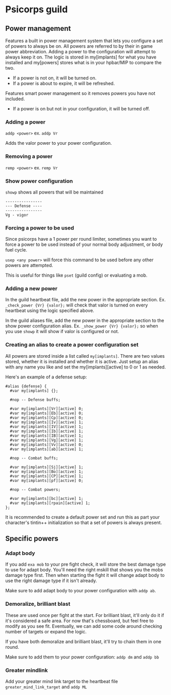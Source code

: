 # Psicorps guild

## Power management

Features a built in power management system that lets you configure a set of powers to always be on. All powers are referred to by their in game power abbreviation. Adding a power to the configuration will attempt to always keep it on. The logic is stored in my[implants] for what you have installed and my[powers] stores what is in your hpbar/MIP to compare the two.

- If a power is not on, it will be turned on.
- If a power is about to expire, it will be refreshed.

Features smart power management so it removes powers you have not included.

- If a power is on but not in your configuration, it will be turned off.

### Adding a power

`addp <power>` ex. `addp Vr` 

Adds the valor power to your power configuration.

### Removing a power

`remp <power>` ex. `remp Vr`

### Show power configuration

`showp` shows all powers that will be maintained

```
----------------
--- Defense ----
----------------                                                     
Vg - vigor                                                           
```

### Forcing a power to be used

Since psicorps have a 1 power per round limiter, sometimes you want to force a power to be used instead of your normal body adjustment, or body fuel cycle. 

`usep <any power>` will force this command to be used before any other powers are attempted.

This is useful for things like `pset` (guild config) or evaluating a mob.

### Adding a new power

In the guild heartbeat file, add the new power in the appropriate section. Ex. `_check_power {Vr} {valor};` will check that valor is turned on every heartbeat using the logic specified above.

In the guild aliases file, add the new power in the appropriate section to the show power configuration alias. Ex.   `_show_power {Vr} {valor};` so when you use `showp` it will show if valor is configured or not.

### Creating an alias to create a power configuration set

All powers are stored inside a list called `my[implants]`. There are two values stored, whether it is installed and whether it is active.  Just setup an alias with any name you like and set the my[implants][active] to 0 or 1 as needed. 

Here's an example of a defense setup:

```
#alias {defense} {
  #var my[implants] {};

  #nop -- Defense buffs;

  #var my[implants][Vr][active] 0;
  #var my[implants][Eb][active] 0;
  #var my[implants][Cp][active] 0;
  #var my[implants][Iv][active] 1;
  #var my[implants][IV][active] 1;
  #var my[implants][Ib][active] 1;
  #var my[implants][IB][active] 1;
  #var my[implants][Vg][active] 1;
  #var my[implants][Vv][active] 0;
  #var my[implants][ab][active] 1;

  #nop -- Combat buffs;

  #var my[implants][Sj][active] 1;
  #var my[implants][Bo][active] 1;
  #var my[implants][CP][active] 1;
  #var my[implants][pf][active] 0;

  #nop -- Combat powers;

  #var my[implants][bc][active] 1;
  #var my[implants][rpain][active] 1;
};
```

It is recommended to create a default power set and run this as part your character's tintin++ initialization so that a set of powers is always present.

## Specific powers

### Adapt body

If you add `exa mob` to your pre fight check, it will store the best damage type to use for adapt body. You'll need the right mskill that shows you the mobs damage type first. Then when starting the fight it will change adapt body to use the right damage type if it isn't already.

Make sure to add adapt body to your power configuration with `addp ab`.

### Demoralize, brilliant blast

These are used once per fight at the start. For brilliant blast, it'll only do it if it's considered a safe area. For now that's chessboard, but feel free to modify as you see fit. Eventually, we can add some code around checking number of targets or expand the logic.

If you have both demoralize and brilliant blast, it'll try to chain them in one round.

Make sure to add them to your power configuration: `addp dm` and `addp bb`

### Greater mindlink

Add your greater mind link target to the heartbeat file `greater_mind_link_target` and `addp ML`
